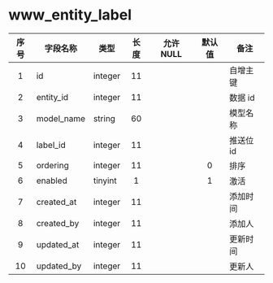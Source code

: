www_entity_label
================
| 序号 | 字段名称 | 类型 | 长度 | 允许 NULL | 默认值 | 备注 | 
| :---: | --- | --- | :---: | :---: | :---: | --- | 
|  1 | id         | integer | 11 |  |   | 自增主键 | 
|  2 | entity_id  | integer | 11 |  |   | 数据 id | 
|  3 | model_name | string  | 60 |  |   | 模型名称 | 
|  4 | label_id   | integer | 11 |  |   | 推送位 id | 
|  5 | ordering   | integer | 11 |  | 0 | 排序 | 
|  6 | enabled    | tinyint | 1  |  | 1 | 激活 | 
|  7 | created_at | integer | 11 |  |   | 添加时间 | 
|  8 | created_by | integer | 11 |  |   | 添加人 | 
|  9 | updated_at | integer | 11 |  |   | 更新时间 | 
| 10 | updated_by | integer | 11 |  |   | 更新人 | 
